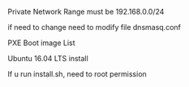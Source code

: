 
Private Network Range must be 192.168.0.0/24 

if need to change need to modify file dnsmasq.conf

PXE Boot image List

Ubuntu 16.04 LTS install 

If u run install.sh, need to root permission 
